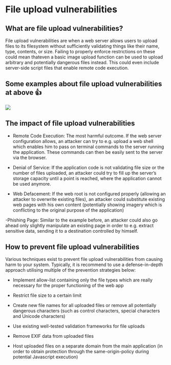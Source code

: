 # File upload vulnerabilities

## What are file upload vulnerabilities?

File upload vulnerabilities are when a web server allows users to upload files to its filesystem without sufficiently validating things like their name, type, contents, or size. Failing to properly enforce restrictions on these could mean thateven a basic image upload function can be used to upload arbitrary and potentially dangerous files instead. This could even include server-side script files that enable remote code execution.


## Some examples about file upload vulnerabilities at above :+1:

![](https://i.imgur.com/S1qNcga.png)

## The impact of file upload vulnerabilities

- Remote Code Execution: The most harmful outcome. If the web server configuration allows, an attacker can try to e.g. upload a web shell which enables him to pass on terminal commands to the server running the application. These commands can then be easily sent to the server via the browser.

- Denial of Service: If the application code is not validating file size or the number of files uploaded, an attacker could try to fill up the server’s storage capacity until a point is reached, where the application cannot be used anymore.

- Web Defacement: If the web root is not configured properly (allowing an attacker to overwrite existing files), an attacker could substitute existing web pages with his own content (potentially showing imagery which is conflicting to the original purpose of the application)

-Phishing Page: Similar to the example before, an attacker could also go ahead only slightly manipulate an existing page in order to e.g. extract sensitive data, sending it to a destination controlled by himself.


## How to prevent file upload vulnerabilities

Various techniques exist to prevent file upload vulnerabilities from causing harm to your system. Typically, it is recommend to use a defense-in-depth approach utilising multiple of the prevention strategies below:

- Implement allow-list containing only the file types which are really necessary for the proper functioning of the web app

- Restrict file size to a certain limit

- Create new file names for all uploaded files or remove all potentially dangerous characters (such as control characters, special characters and Unicode characters)

- Use existing well-tested validation frameworks for file uploads

-  Remove EXIF data from uploaded files

- Host uploaded files on a separate domain from the main application (in order to obtain protection through the same-origin-policy during potential Javascript execution)